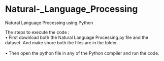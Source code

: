 # Natural-_Language_Processing
Natural Language Processing using Python

The steps to execute the code :<br />
•	First download both the Natural Language Processing.py file and the dataset. And make shore both the files are in the folder.<br />							
•	Then open the python file in any of the Python compiler and run the code.<br/>
